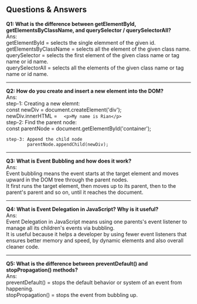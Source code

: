 ## Questions & Answers

**Q1: What is the difference between getElementById, getElementsByClassName, and querySelector / querySelectorAll?**  
Ans:  
    getElementById = selects the single elemment of the given id.  
    getElementsByClassName = selects all the element of the given class name.  
    querySelector = selects the first element of the given class name or tag name or id name.  
    querySelectorAll = selects all the elements of the given class name or tag name or id name.  

---

**Q2: How do you create and insert a new element into the DOM?**  
Ans:  
    step-1: Creating a new elemnt:  
            const newDiv = document.createElement('div');  
            newDiv.innerHTML = `  
                <p>My name is Rian</p>  
            `  
    step-2: Find the parent node:  
            const parentNode = document.getElementById('container');  

    step-3: Append the child node  
            parentNode.appendChild(newDiv);  

---

**Q3: What is Event Bubbling and how does it work?**  
Ans:  
    Event bubbling means the event starts at the target element and moves upward in the DOM tree through the parent nodes.  
    It first runs the target element, then moves up to its parent, then to the parent's parent and so on, until it reaches the document.  

---

**Q4: What is Event Delegation in JavaScript? Why is it useful?**  
Ans:  
    Event Delegation in JavaScript means using one parents's event listener to manage all its children's events via bubbling.  
    It is useful because it helps a developer by using fewer event listeners that ensures better memory and speed, by dynamic elements and also overall cleaner code.  

---

**Q5: What is the difference between preventDefault() and stopPropagation() methods?**  
Ans:   
    preventDefault() = stops the default behavior or system of an event from happening.  
    stopPropagation() = stops the event from bubbling up.  